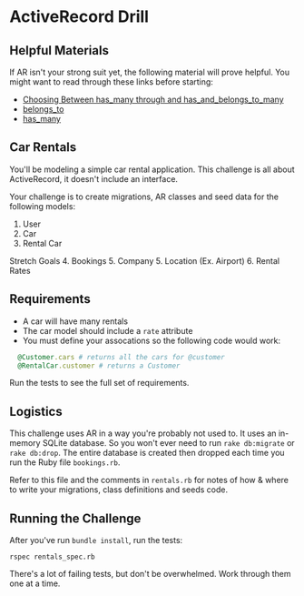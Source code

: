 # ActiveRecord Drill

## Helpful Materials

If AR isn't your strong suit yet, the following material will prove helpful. You might want to read through these links before starting:

* [Choosing Between has_many through and has_and_belongs_to_many](http://guides.rubyonrails.org/association_basics.html#choosing-between-has-many-through-and-has-and-belongs-to-many)
* [belongs_to](http://apidock.com/rails/ActiveRecord/Associations/ClassMethods/belongs_to)
* [has_many](http://apidock.com/rails/ActiveRecord/Associations/ClassMethods/has_many)


## Car Rentals
You'll be modeling a simple car rental application. This challenge is all about ActiveRecord, it doesn't include an interface.

Your challenge is to create migrations, AR classes and seed data for the following models:

1. User
2. Car
3. Rental Car

Stretch Goals
4. Bookings
5. Company
5. Location (Ex. Airport)
6. Rental Rates

## Requirements
* A car will have many rentals
* The car model should include a `rate` attribute
* You must define your assocations so the following code would work:

```ruby
  @Customer.cars # returns all the cars for @customer
  @RentalCar.customer # returns a Customer
```

Run the tests to see the full set of requirements.

## Logistics
This challenge uses AR in a way you're probably not used to. It uses an in-memory SQLite database. So you won't ever need to run `rake db:migrate` or `rake db:drop`. The entire database is created then dropped each time you run the Ruby file `bookings.rb`.

Refer to this file and the comments in `rentals.rb` for notes of how & where to write your migrations, class definitions and seeds code.

## Running the Challenge
After you've run `bundle install`, run the tests:

```
rspec rentals_spec.rb
```

There's a lot of failing tests, but don't be overwhelmed. Work through them one at a time. 
